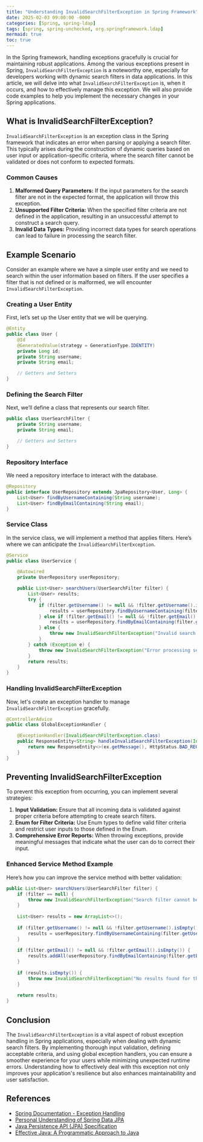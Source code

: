 ```yaml
---
title: "Understanding InvalidSearchFilterException in Spring Framework"
date: 2025-02-03 09:00:00 -0000
categories: [Spring, spring-ldap]
tags: [spring, spring-unchecked, org.springframework.ldap]
mermaid: true
toc: true
---
```



In the Spring framework, handling exceptions gracefully is crucial for maintaining robust applications. Among the various exceptions present in Spring, `InvalidSearchFilterException` is a noteworthy one, especially for developers working with dynamic search filters in data applications. In this article, we will delve into what `InvalidSearchFilterException` is, when it occurs, and how to effectively manage this exception. We will also provide code examples to help you implement the necessary changes in your Spring applications.

## What is InvalidSearchFilterException?

`InvalidSearchFilterException` is an exception class in the Spring framework that indicates an error when parsing or applying a search filter. This typically arises during the construction of dynamic queries based on user input or application-specific criteria, where the search filter cannot be validated or does not conform to expected formats.

### Common Causes

1. **Malformed Query Parameters:** If the input parameters for the search filter are not in the expected format, the application will throw this exception.
2. **Unsupported Filter Criteria:** When the specified filter criteria are not defined in the application, resulting in an unsuccessful attempt to construct a search query.
3. **Invalid Data Types:** Providing incorrect data types for search operations can lead to failure in processing the search filter.

## Example Scenario

Consider an example where we have a simple user entity and we need to search within the user information based on filters. If the user specifies a filter that is not defined or is malformed, we will encounter `InvalidSearchFilterException`.

### Creating a User Entity

First, let’s set up the User entity that we will be querying.

```java
@Entity
public class User {
    @Id
    @GeneratedValue(strategy = GenerationType.IDENTITY)
    private Long id;
    private String username;
    private String email;

    // Getters and Setters
}
```

### Defining the Search Filter

Next, we’ll define a class that represents our search filter.

```java
public class UserSearchFilter {
    private String username;
    private String email;

    // Getters and Setters
}
```

### Repository Interface

We need a repository interface to interact with the database.

```java
@Repository
public interface UserRepository extends JpaRepository<User, Long> {
    List<User> findByUsernameContaining(String username);
    List<User> findByEmailContaining(String email);
}
```

### Service Class

In the service class, we will implement a method that applies filters. Here’s where we can anticipate the `InvalidSearchFilterException`.

```java
@Service
public class UserService {

    @Autowired
    private UserRepository userRepository;

    public List<User> searchUsers(UserSearchFilter filter) {
        List<User> results;
        try {
            if (filter.getUsername() != null && !filter.getUsername().isEmpty()) {
                results = userRepository.findByUsernameContaining(filter.getUsername());
            } else if (filter.getEmail() != null && !filter.getEmail().isEmpty()) {
                results = userRepository.findByEmailContaining(filter.getEmail());
            } else {
                throw new InvalidSearchFilterException("Invalid search criteria");
            }
        } catch (Exception e) {
            throw new InvalidSearchFilterException("Error processing search filter", e);
        }
        return results;
    }
}
```

### Handling InvalidSearchFilterException

Now, let's create an exception handler to manage `InvalidSearchFilterException` gracefully.

```java
@ControllerAdvice
public class GlobalExceptionHandler {

    @ExceptionHandler(InvalidSearchFilterException.class)
    public ResponseEntity<String> handleInvalidSearchFilterException(InvalidSearchFilterException ex) {
        return new ResponseEntity<>(ex.getMessage(), HttpStatus.BAD_REQUEST);
    }
}
```

## Preventing InvalidSearchFilterException

To prevent this exception from occurring, you can implement several strategies:

1. **Input Validation:** Ensure that all incoming data is validated against proper criteria before attempting to create search filters.
2. **Enum for Filter Criteria:** Use Enum types to define valid filter criteria and restrict user inputs to those defined in the Enum.
3. **Comprehensive Error Reports:** When throwing exceptions, provide meaningful messages that indicate what the user can do to correct their input.

### Enhanced Service Method Example

Here’s how you can improve the service method with better validation:

```java
public List<User> searchUsers(UserSearchFilter filter) {
    if (filter == null) {
        throw new InvalidSearchFilterException("Search filter cannot be null");
    }
    
    List<User> results = new ArrayList<>();
    
    if (filter.getUsername() != null && !filter.getUsername().isEmpty()) {
        results = userRepository.findByUsernameContaining(filter.getUsername());
    }
    
    if (filter.getEmail() != null && !filter.getEmail().isEmpty()) {
        results.addAll(userRepository.findByEmailContaining(filter.getEmail()));
    }
    
    if (results.isEmpty()) {
        throw new InvalidSearchFilterException("No results found for the given search criteria");
    }
    
    return results;
}
```

## Conclusion

The `InvalidSearchFilterException` is a vital aspect of robust exception handling in Spring applications, especially when dealing with dynamic search filters. By implementing thorough input validation, defining acceptable criteria, and using global exception handlers, you can ensure a smoother experience for your users while minimizing unexpected runtime errors. Understanding how to effectively deal with this exception not only improves your application's resilience but also enhances maintainability and user satisfaction.

## References

- [Spring Documentation - Exception Handling](https://docs.spring.io/spring-framework/docs/current/reference/html/web.html#mvc-exception-handling)
- [Personal Understanding of Spring Data JPA](https://spring.io/projects/spring-data-jpa)
- [Java Persistence API (JPA) Specification](https://docs.oracle.com/javaee/7/api/javax/persistence/package-summary.html)
- [Effective Java: A Programmatic Approach to Java](https://www.oreilly.com/library/view/effective-java-3rd/9780134686097/)